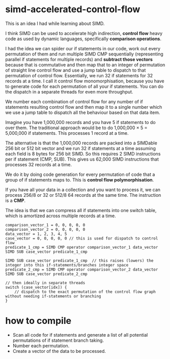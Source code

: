 # simd-accelerated-control-flow

This is an idea I had while learning about SIMD.

I think SIMD can be used to accelerate high indirection, **control flow** heavy code as used by dynamic languages, specifically **comparison operations**.

I had the idea we can spider our if statements in our code, work out every permutation of them and run multiple SIMD CMP sequentially (representing parallel if statements for multiple records) and **subtract those vectors** because that is commutative and then map that to an integer of permutation of straight line control flow and use a jump table to dispatch to that permutation of control flow. Essentially, we run 32 if statements for 32 records at a time. I call it control flow monomorphisation, because you have to generate code for each permutation of all your if statements. You can do the dispatch in a separate threads for even more throughput.

We number each combination of control flow for any number of if statements resulting control flow and then map it to a single number which we use a jump table to dispatch all the behaviour based on that data item.

Imagine you have 1,000,000 records and you have 5 if statements to do over them. The traditional approach would be to do 1,000,000 × 5 = 5,000,000 if statements. This processes 1 record at a time.

The alternative is that the 1,000,000 records are packed into a SIMDable 256 bit or 512 bit vector and we run 32 if statements at a time assuming each field is 8 bytes for 256 bit SIMD. So this requires 2 SIMD instructions per if statement (CMP, SUB). This gives us 62,000 SIMD instructions that processes 32 records at a time.

We do it by doing code generation for every permutation of code that a group of if statements maps to. This is **control flow polymorphisation**.

If you have all your data in a collection and you want to process it, we can process 256/8 or 32 or 512/8 64 records at the same time. The instruction is a **CMP**.

The idea is that we can compress all if statements into one switch table, which is amortized across multiple records at a time.

```
comparison_vector_1 = 0, 0, 0, 0, 0
comparison_vector_2 = 0, 0, 0, 0, 0
data_vector = 1, 2, 3, 4, 5
case_vector = 0, 0, 0, 0, 0 // this is used for dispatch to control flow
predicate_1_cmp = SIMD CMP operator comparison_vector_1 data_vector
SIMD SUB case_vector predicate_1_cmp

SIMD SUB case_vector predicate_1_cmp  // this raises (lowers) the integer into this if-statements/branches integer space
predicate_2_cmp = SIMD CMP operator comparison_vector_2 data_vector
SIMD SUB case_vector predicate_2_cmp

// then ideally in separate threads
switch (case_vector[idx]) {
    // dispatch to the exact permutation of the control flow graph without needing if-statements or branching
}
```

# how to compile

 * Scan all code for if statements and generate a list of all potential permutations of if statement branch taking.
 * Number each permutation.
 * Create a vector of the data to be processed.
